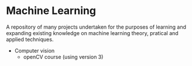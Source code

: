 # Machine Learning

A repository of many projects undertaken for the purposes of learning and expanding existing knowledge on machine learning theory, pratical and applied techniques.

- Computer vision
    - openCV course (using version 3)
